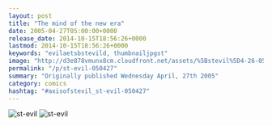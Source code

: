 ```yaml
---
layout: post
title: "The mind of the new era"
date: 2005-04-27T05:00:00+0000
release_date: 2014-10-15T18:56:26+0000
lastmod: 2014-10-15T18:56:26+0000
keywords: "evilaetsbstevild, thumbnailjpgst"
image: "http://d3e878vmunx8cm.cloudfront.net/assets/%5Bstevil%5D4-26-05thumbnail.jpg"
permalink: "/p/st-evil-050427"
summary: "Originally published Wednesday April, 27th 2005"
category: comics
hashtag: "#axisofstevil_st-evil-050427"
---
```


![st-evil](http://d3e878vmunx8cm.cloudfront.net/assets/%5Bstevil%5D4-26-05thumbnail.jpg)
![st-evil](http://d3e878vmunx8cm.cloudfront.net/assets/%5BStevil%5D4-26-05.jpg)

